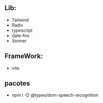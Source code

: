 ## Lib:
  - Tailwind
  - Radix
  - typescript
  - date-fns
  - Sonner

## FrameWork:
  - vite

## pacotes
  - npm i -D @types/dom-speech-recognition 